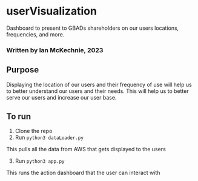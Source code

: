 # userVisualization
Dashboard to present to GBADs shareholders on our users locations, frequencies, and more.

### Written by Ian McKechnie, 2023

## Purpose
Displaying the location of our users and their frequency of use will help us to better understand our users and their needs. This will help us to better serve our users and increase our user base.

## To run

1. Clone the repo
2. Run `python3 dataLoader.py`

This pulls all the data from AWS that gets displayed to the users

3. Run `python3 app.py`

This runs the action dashboard that the user can interact with
